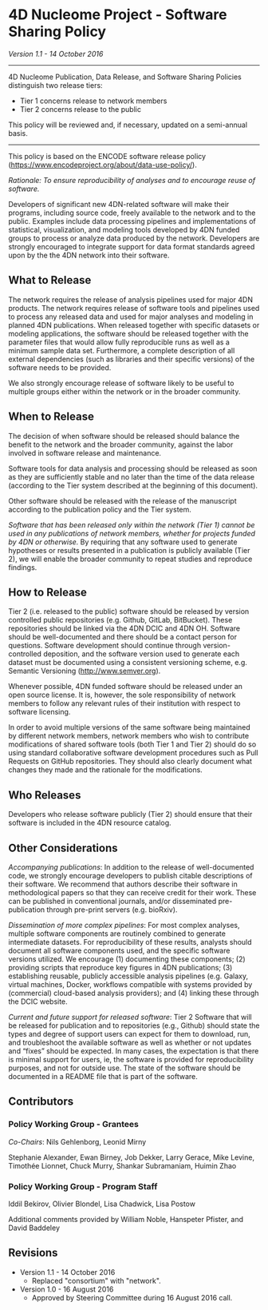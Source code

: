 # 4D Nucleome Project - Software Sharing Policy

*Version 1.1 - 14 October 2016*

- - -

4D Nucleome Publication, Data Release, and Software Sharing Policies distinguish two release tiers:

* Tier 1 concerns release to network members
* Tier 2 concerns release to the public

This policy will be reviewed and, if necessary, updated on a semi-annual basis.

- - -

This policy is based on the ENCODE software release policy (https://www.encodeproject.org/about/data-use-policy/).

_Rationale: To ensure reproducibility of analyses and to encourage reuse of software._

Developers of significant new 4DN-related software will make their programs, including source code, freely available to the network and to the public. Examples include data processing pipelines and implementations of statistical, visualization, and modeling tools developed by 4DN funded groups to process or analyze data produced by the network. Developers are strongly encouraged to integrate support for data format standards agreed upon by the the 4DN network into their software.

## What to Release

The network requires the release of analysis pipelines used for major 4DN products. The network requires release of software tools and pipelines used to process any released data and used for major analyses and modeling in planned 4DN publications. When released together with specific datasets or modeling applications, the software should be released together with the parameter files that would allow fully reproducible runs as well as a minimum sample data set. Furthermore, a complete description of all external dependencies (such as libraries and their specific versions) of the software needs to be provided.

We also strongly encourage release of software likely to be useful to multiple groups either within the network or in the broader community.


## When to Release

The decision of when software should be released should balance the benefit to the network and the broader community, against the labor involved in software release and maintenance. 

Software tools for data analysis and processing should be released as soon as they are sufficiently stable and no later than the time of the data release (according to the Tier system described at the beginning of this document). 

Other software should be released with the release of the manuscript according to the publication policy and the Tier system. 

*Software that has been released only within the network (Tier 1)  cannot be used in any publications of network members, whether for projects funded by 4DN or otherwise.* By requiring that any software used to generate hypotheses or results presented in a publication is publicly available (Tier 2), we will enable the broader community to repeat studies and reproduce findings.


## How to Release

Tier 2 (i.e. released to the public) software should be released by version controlled public repositories (e.g. Github, GitLab, BitBucket). These repositories should be linked via the 4DN DCIC and 4DN OH. Software should be well-documented and there should be a contact person for questions. Software development should continue through version-controlled deposition, and the software version used to generate each dataset must be documented using a consistent versioning scheme, e.g. Semantic Versioning  (http://www.semver.org).

Whenever possible, 4DN funded software should be released under an open source license. It is, however, the sole responsibility of network members to follow any relevant rules of their institution with respect to software licensing. 

In order to avoid multiple versions of the same software being maintained by different network members, network members who wish to contribute modifications of shared software tools (both Tier 1 and Tier 2) should do so using standard collaborative software development procedures such as Pull Requests on GitHub repositories. They should also clearly document what changes they made and the rationale for the modifications. 


## Who Releases

Developers who release software publicly (Tier 2) should ensure that their software is included in the 4DN resource catalog. 


## Other Considerations

*Accompanying publications*: In addition to the release of well-documented code, we strongly encourage developers to publish citable descriptions of their software. We recommend that authors describe their software in methodological papers so that they can receive credit for their work. These can be published in conventional journals, and/or disseminated pre-publication through pre-print servers (e.g. bioRxiv). 

*Dissemination of more complex pipelines*: For most complex analyses, multiple software components are routinely combined to generate intermediate datasets. For reproducibility of these results, analysts should document all software components used, and the specific software versions utilized. We encourage (1) documenting these components; (2) providing scripts that reproduce key figures in 4DN publications; (3) establishing reusable, publicly accessible analysis pipelines (e.g. Galaxy, virtual machines, Docker, workflows compatible with systems provided by (commercial) cloud-based analysis providers); and (4) linking these through the DCIC website.

*Current and future support for released software*: Tier 2 Software that will be released for publication and to repositories (e.g., Github) should state the types and degree of support users can expect for them to download, run, and troubleshoot the available software as well as whether or not updates and “fixes” should be expected. In many cases, the expectation is that there is minimal support for users, ie, the software is provided for reproducibility purposes, and not for outside use. The state of the software should be documented in a README file that is part of the software. 


## Contributors

### Policy Working Group - Grantees

_Co-Chairs_: Nils Gehlenborg, Leonid Mirny

Stephanie Alexander, Ewan Birney, Job Dekker, Larry Gerace, Mike Levine, Timothée Lionnet, Chuck Murry, Shankar Subramaniam, Huimin Zhao

### Policy Working Group - Program Staff

Iddil Bekirov, Olivier Blondel, Lisa Chadwick, Lisa Postow

Additional comments provided by William Noble, Hanspeter Pfister, and David Baddeley


## Revisions

- Version 1.1 - 14 October 2016
  - Replaced "consortium" with "network". 
- Version 1.0 - 16 August 2016 
  - Approved by Steering Committee during 16 August 2016 call.




